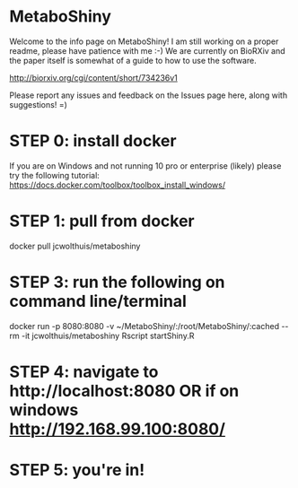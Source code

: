 # MetaboShiny
Welcome to the info page on MetaboShiny! I am still working on a proper readme, please have patience with me :-)
We are currently on BioRXiv and the paper itself is somewhat of a guide to how to use the software.

http://biorxiv.org/cgi/content/short/734236v1

Please report any issues and feedback on the Issues page here, along with suggestions! =)

# STEP 0: install docker
If you are on Windows and not running 10 pro or enterprise (likely) please try the following tutorial:
https://docs.docker.com/toolbox/toolbox_install_windows/

# STEP 1: pull from docker
docker pull jcwolthuis/metaboshiny

# STEP 3: run the following on command line/terminal
docker run -p 8080:8080 -v ~/MetaboShiny/:/root/MetaboShiny/:cached --rm -it jcwolthuis/metaboshiny Rscript startShiny.R

# STEP 4: navigate to http://localhost:8080 OR if on windows http://192.168.99.100:8080/

# STEP 5: you're in!
